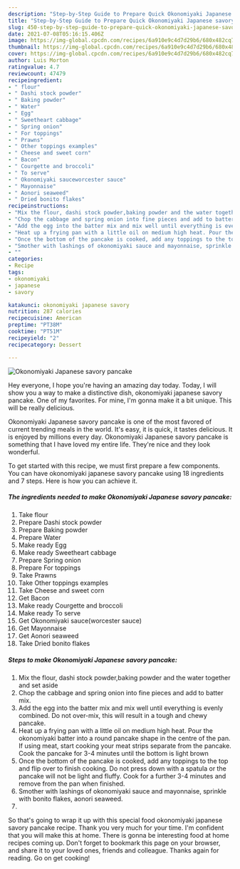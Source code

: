 ```yaml
---
description: "Step-by-Step Guide to Prepare Quick Okonomiyaki Japanese savory pancake"
title: "Step-by-Step Guide to Prepare Quick Okonomiyaki Japanese savory pancake"
slug: 450-step-by-step-guide-to-prepare-quick-okonomiyaki-japanese-savory-pancake
date: 2021-07-08T05:16:15.406Z
image: https://img-global.cpcdn.com/recipes/6a910e9c4d7d29b6/680x482cq70/okonomiyaki-japanese-savory-pancake-recipe-main-photo.jpg
thumbnail: https://img-global.cpcdn.com/recipes/6a910e9c4d7d29b6/680x482cq70/okonomiyaki-japanese-savory-pancake-recipe-main-photo.jpg
cover: https://img-global.cpcdn.com/recipes/6a910e9c4d7d29b6/680x482cq70/okonomiyaki-japanese-savory-pancake-recipe-main-photo.jpg
author: Luis Morton
ratingvalue: 4.7
reviewcount: 47479
recipeingredient:
- " flour"
- " Dashi stock powder"
- " Baking powder"
- " Water"
- " Egg"
- " Sweetheart cabbage"
- " Spring onion"
- " For toppings"
- " Prawns"
- " Other toppings examples"
- " Cheese and sweet corn"
- " Bacon"
- " Courgette and broccoli"
- " To serve"
- " Okonomiyaki sauceworcester sauce"
- " Mayonnaise"
- " Aonori seaweed"
- " Dried bonito flakes"
recipeinstructions:
- "Mix the flour, dashi stock powder,baking powder and the water together and set aside"
- "Chop the cabbage and spring onion into fine pieces and add to batter mix."
- "Add the egg into the batter mix and mix well until everything is evenly combined. Do not over-mix, this will result in a tough and chewy pancake."
- "Heat up a frying pan with a little oil on medium high heat. Pour the okonomiyaki batter into a round pancake shape in the centre of the pan. If using meat, start cooking your meat strips separate from the pancake. Cook the pancake for 3-4 minutes until the bottom is light brown"
- "Once the bottom of the pancake is cooked, add any toppings to the top and flip over to finish cooking. Do not press down with a spatula or the pancake will not be light and fluffy. Cook for a further 3-4 minutes and remove from the pan when finished."
- "Smother with lashings of okonomiyaki sauce and mayonnaise, sprinkle with bonito flakes, aonori seaweed."
- ""
categories:
- Recipe
tags:
- okonomiyaki
- japanese
- savory

katakunci: okonomiyaki japanese savory 
nutrition: 287 calories
recipecuisine: American
preptime: "PT38M"
cooktime: "PT51M"
recipeyield: "2"
recipecategory: Dessert

---
```



![Okonomiyaki Japanese savory pancake](https://img-global.cpcdn.com/recipes/6a910e9c4d7d29b6/680x482cq70/okonomiyaki-japanese-savory-pancake-recipe-main-photo.jpg)

Hey everyone, I hope you're having an amazing day today. Today, I will show you a way to make a distinctive dish, okonomiyaki japanese savory pancake. One of my favorites. For mine, I'm gonna make it a bit unique. This will be really delicious.

Okonomiyaki Japanese savory pancake is one of the most favored of current trending meals in the world. It's easy, it is quick, it tastes delicious. It is enjoyed by millions every day. Okonomiyaki Japanese savory pancake is something that I have loved my entire life. They're nice and they look wonderful.




To get started with this recipe, we must first prepare a few components. You can have okonomiyaki japanese savory pancake using 18 ingredients and 7 steps. Here is how you can achieve it.

<!--inarticleads1-->

##### The ingredients needed to make Okonomiyaki Japanese savory pancake:

1. Take  flour
1. Prepare  Dashi stock powder
1. Prepare  Baking powder
1. Prepare  Water
1. Make ready  Egg
1. Make ready  Sweetheart cabbage
1. Prepare  Spring onion
1. Prepare  For toppings
1. Take  Prawns
1. Take  Other toppings examples
1. Take  Cheese and sweet corn
1. Get  Bacon
1. Make ready  Courgette and broccoli
1. Make ready  To serve
1. Get  Okonomiyaki sauce(worcester sauce)
1. Get  Mayonnaise
1. Get  Aonori seaweed
1. Take  Dried bonito flakes




<!--inarticleads2-->

##### Steps to make Okonomiyaki Japanese savory pancake:

1. Mix the flour, dashi stock powder,baking powder and the water together and set aside
1. Chop the cabbage and spring onion into fine pieces and add to batter mix.
1. Add the egg into the batter mix and mix well until everything is evenly combined. Do not over-mix, this will result in a tough and chewy pancake.
1. Heat up a frying pan with a little oil on medium high heat. Pour the okonomiyaki batter into a round pancake shape in the centre of the pan. If using meat, start cooking your meat strips separate from the pancake. Cook the pancake for 3-4 minutes until the bottom is light brown
1. Once the bottom of the pancake is cooked, add any toppings to the top and flip over to finish cooking. Do not press down with a spatula or the pancake will not be light and fluffy. Cook for a further 3-4 minutes and remove from the pan when finished.
1. Smother with lashings of okonomiyaki sauce and mayonnaise, sprinkle with bonito flakes, aonori seaweed.
1. 




So that's going to wrap it up with this special food okonomiyaki japanese savory pancake recipe. Thank you very much for your time. I'm confident that you will make this at home. There is gonna be interesting food at home recipes coming up. Don't forget to bookmark this page on your browser, and share it to your loved ones, friends and colleague. Thanks again for reading. Go on get cooking!

